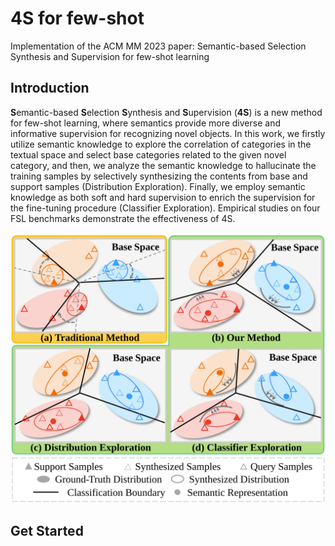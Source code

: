 # 4S for few-shot
Implementation of the ACM MM 2023 paper: Semantic-based Selection Synthesis and Supervision for few-shot learning

## Introduction
**S**emantic-based **S**election **S**ynthesis and **S**upervision (**4S**) is a new method for few-shot learning, where semantics provide more diverse and informative supervision for recognizing novel objects. In this work, we firstly utilize semantic knowledge to explore the correlation of categories in the textual space and select base categories related to the given novel category, and then, we analyze the semantic knowledge to hallucinate the training samples by selectively synthesizing the contents from base and support samples (Distribution Exploration). Finally, we employ semantic knowledge as both soft and hard supervision to enrich the supervision for the fine-tuning procedure (Classifier Exploration). Empirical studies on four FSL benchmarks demonstrate the effectiveness of 4S.<br>
<div align=center>
  <img src="https://github.com/injadlu/4S-MM23-/blob/main/Figure-1.svg">
</div>

## Get Started
